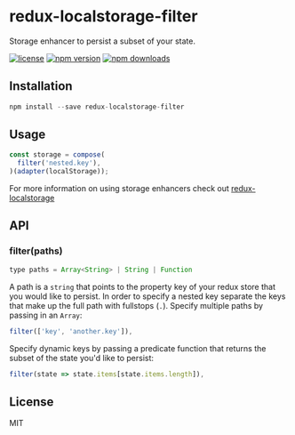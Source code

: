 # redux-localstorage-filter
Storage enhancer to persist a subset of your state.

[![license](https://img.shields.io/npm/l/redux-localstorage-filter.svg?style=flat-square)](https://www.npmjs.com/package/redux-localstorage-filter)
[![npm version](https://img.shields.io/npm/v/redux-localstorage-filter.svg?style=flat-square)](https://www.npmjs.com/package/redux-localstorage-filter)
[![npm downloads](https://img.shields.io/npm/dm/redux-localstorage-filter.svg?style=flat-square)](https://www.npmjs.com/package/redux-localstorage-filter)

## Installation
```js
npm install --save redux-localstorage-filter
```

## Usage
```js
const storage = compose(
  filter('nested.key'),
)(adapter(localStorage));
```
For more information on using storage enhancers check out [redux-localstorage](elgerlambert/redux-localstorage)

## API
### filter(paths)
```js
type paths = Array<String> | String | Function
```
A path is a `string` that points to the property key of your redux store that you would like to persist. In order to specify a nested key separate the keys that make up the full path with fullstops (`.`). Specify multiple paths by passing in an `Array`:

```js
filter(['key', 'another.key']),
```

Specify dynamic keys by passing a predicate function that returns the subset of the state you'd like to persist:

```js
filter(state => state.items[state.items.length]),
```

## License
MIT
